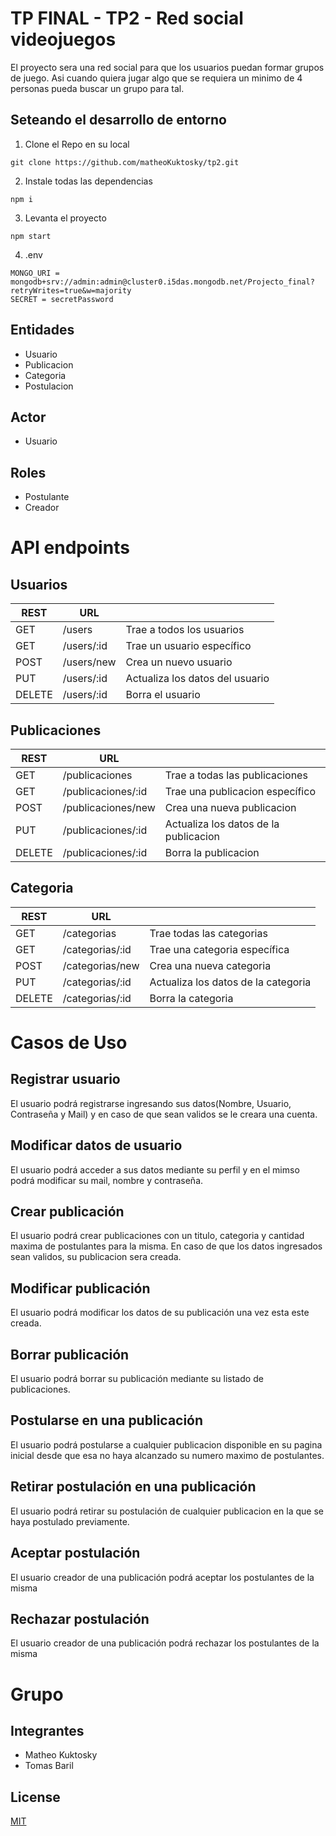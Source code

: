 # TP FINAL - TP2 - Red social videojuegos

El proyecto sera una red social para que los usuarios puedan formar grupos de juego. Asi cuando quiera jugar algo que se requiera un minimo de 4 personas pueda buscar un grupo para tal.

## Seteando el desarrollo de entorno

1. Clone el Repo en su local

```
git clone https://github.com/matheoKuktosky/tp2.git
```

2. Instale todas las dependencias

```
npm i
```

3. Levanta el proyecto

```
npm start
```
4. .env

```
MONGO_URI = mongodb+srv://admin:admin@cluster0.i5das.mongodb.net/Projecto_final?retryWrites=true&w=majority
SECRET = secretPassword
```

## Entidades

- Usuario
- Publicacion
- Categoria
- Postulacion

## Actor

- Usuario

## Roles

- Postulante
- Creador

# API endpoints

## Usuarios

| REST   | URL        |                                 |
| ------ | ---------- | ------------------------------- |
| GET    | /users     | Trae a todos los usuarios       |
| GET    | /users/:id | Trae un usuario específico      |
| POST   | /users/new | Crea un nuevo usuario           |
| PUT    | /users/:id | Actualiza los datos del usuario |
| DELETE | /users/:id | Borra el usuario                |

## Publicaciones

| REST   | URL                |                                       |
| ------ | ------------------ | ------------------------------------- |
| GET    | /publicaciones     | Trae a todas las publicaciones        |
| GET    | /publicaciones/:id | Trae una publicacion específico       |
| POST   | /publicaciones/new | Crea una nueva publicacion            |
| PUT    | /publicaciones/:id | Actualiza los datos de la publicacion |
| DELETE | /publicaciones/:id | Borra la publicacion                  |

## Categoria

| REST   | URL             |                                     |
| ------ | --------------- | ----------------------------------- |
| GET    | /categorias     | Trae todas las categorias           |
| GET    | /categorias/:id | Trae una categoria específica       |
| POST   | /categorias/new | Crea una nueva categoria            |
| PUT    | /categorias/:id | Actualiza los datos de la categoria |
| DELETE | /categorias/:id | Borra la categoria                  |

# Casos de Uso
## Registrar usuario
El usuario podrá registrarse ingresando sus datos(Nombre, Usuario, Contraseña y Mail) y en caso de que sean validos se le creara una cuenta.

## Modificar datos de usuario
El usuario podrá acceder a sus datos mediante su perfil y en el mimso podrá modificar su mail, nombre y contraseña.

## Crear publicación
El usuario podrá crear publicaciones con un titulo, categoria y cantidad maxima de postulantes para la misma. En caso de que los datos ingresados sean validos, su publicacion sera creada.

## Modificar publicación
El usuario podrá modificar los datos de su publicación una vez esta este creada.

## Borrar publicación
El usuario podrá borrar su publicación mediante su listado de publicaciones.

## Postularse en una publicación
El usuario podrá postularse a cualquier publicacion disponible en su pagina inicial desde que esa no haya alcanzado su numero maximo de postulantes.

## Retirar postulación en una publicación
El usuario podrá retirar su postulación de cualquier publicacion en la que se haya postulado previamente.

## Aceptar postulación
El usuario creador de una publicación podrá aceptar los postulantes de la misma

## Rechazar postulación
El usuario creador de una publicación podrá rechazar los postulantes de la misma

# Grupo
## Integrantes
- Matheo Kuktosky
- Tomas Baril

## License

[MIT](https://choosealicense.com/licenses/mit/)
